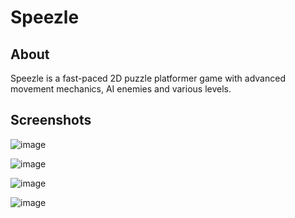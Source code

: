 # Speezle
## About
Speezle is a fast-paced 2D puzzle platformer game with advanced movement mechanics, AI
enemies and various levels.
## Screenshots
![image](https://github.com/user-attachments/assets/cb115594-c35e-4040-a989-ed158cb29d89)

![image](https://github.com/user-attachments/assets/7c54e273-82ba-4074-8707-cda9147b090c)

![image](https://github.com/user-attachments/assets/69d5427c-3234-4d37-adde-f488c800ea61)

![image](https://github.com/user-attachments/assets/05c76aa4-f128-4410-9ee8-1f57926f64d2)


